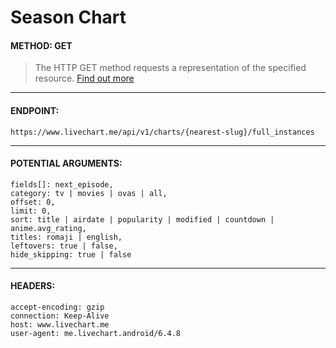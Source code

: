 # Season Chart

#### METHOD: GET
> The HTTP GET method requests a representation of the specified resource. [Find out more](https://developer.mozilla.org/en-US/docs/Web/HTTP/Methods/GET)

___

#### ENDPOINT:
` https://www.livechart.me/api/v1/charts/{nearest-slug}/full_instances `

___

#### POTENTIAL ARGUMENTS:
```http
fields[]: next_episode,
category: tv | movies | ovas | all,
offset: 0,
limit: 0,
sort: title | airdate | popularity | modified | countdown | anime.avg_rating,
titles: romaji | english,
leftovers: true | false,
hide_skipping: true | false
```

___

#### HEADERS:
```http
accept-encoding: gzip
connection: Keep-Alive
host: www.livechart.me
user-agent: me.livechart.android/6.4.8
```
